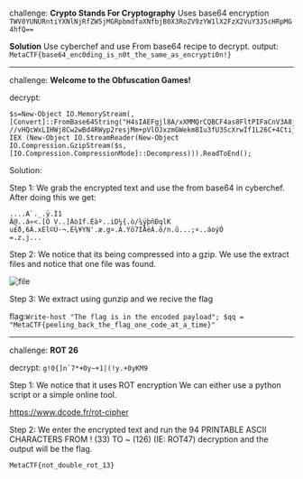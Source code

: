 challenge: __Crypto Stands For Cryptography__
Uses base64 encryption
`TWV0YUNURntiYXNlNjRfZW5jMGRpbmdfaXNfbjB0X3RoZV9zYW1lX2FzX2VuY3J5cHRpMG4hfQ==`

__Solution__ 
Use cyberchef and use From base64 recipe to decrypt.
output: `MetaCTF{base64_enc0ding_is_n0t_the_same_as_encrypti0n!}`

------------------------------------------------------

challenge: __Welcome to the Obfuscation Games!__

decrypt:
```
$s=New-Object IO.MemoryStream(,[Convert]::FromBase64String("H4sIAEFgjl8A/xXMMQrCQBCF4as8FltPIFaCnV3A8jFmn8ngupuYaUS8e5LyL77
//vHQcWxLIHWj8Cw2wBd4RWyp2resjMm+pVlOJxzmGWekm8Iu3fU3ScXrwIf1L26C+4CtijukBY3hb/3TCj2Ieh9qAAAA"));
IEX (New-Object IO.StreamReader(New-Object IO.Compression.GzipStream($s,[IO.Compression.CompressionMode]::Decompress))).ReadToEnd();
```
Solution:

Step 1: 
We grab the encrypted text and use the from base64 in cyberchef.
After doing this we get:
```
....A`._.ÿ.Ì1
Â@..á«<.[O V..]Àò1f.Éàº..iD¼{.ò/¾ÿþñÐqlK u£ð,6À.xEl©Ú·¬.É¾¥YN'.æ.g¤.Â.Ýõ7IÅëÀ.õ/n.û...;¤..áoýÓ
=.z.j...

```
Step 2: 
We notice that its being compressed into a gzip.
We use the extract files and notice that one file was found.

![file](https://i.imgur.com/viscGsT.png)

Step 3:
We extract using gunzip and we recive the flag

flag:`Write-host "The flag is in the encoded payload"; $qq = "MetaCTF{peeling_back_the_flag_one_code_at_a_time}"`

-------------------------------------------
challenge: __ROT 26__

decrypt: ```g!0{]n`7*+0y~+1|(!y.+0yKM9```

Step 1:
We notice that it uses ROT encryption
We can either use a python script or a simple online tool.

https://www.dcode.fr/rot-cipher


Step 2: 
We enter the encrypted text and run the 
94 PRINTABLE ASCII CHARACTERS FROM ! (33) TO ~ (126) (IE: ROT47) decryption
and the output will be the flag.

`MetaCTF{not_double_rot_13}`


